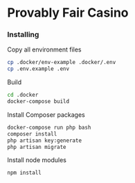 # Provably Fair Casino
### Installing

Copy all environment files
```bash
cp .docker/env-example .docker/.env
cp .env.example .env
```

Build 
```bash
cd .docker
docker-compose build
```

Install Composer packages
```bash
docker-compose run php bash
composer install
php artisan key:generate
php artisan migrate
```

Install node modules
```bash
npm install
```
